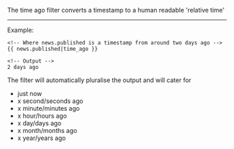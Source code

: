 The time ago filter converts a timestamp to a human readable 'relative time'

----

Example:

    <!-- Where news.published is a timestamp from around two days ago -->
    {{ news.published|time_ago }}

    <!-- Output -->
    2 days ago

The filter will automatically pluralise the output and will cater for

* just now
* x second/seconds ago
* x minute/minutes ago
* x hour/hours ago
* x day/days ago
* x month/months ago
* x year/years ago